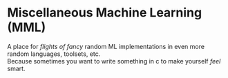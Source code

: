 # Miscellaneous Machine Learning (MML)  
A place for *flights of fancy* random ML implementations in even more random languages, toolsets, etc.  
Because sometimes you want to write something in c to make yourself *feel* smart. 
